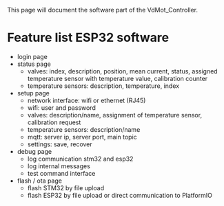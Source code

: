 This page will document the software part of the VdMot_Controller.

# Feature list ESP32 software
- login page
- status page
  - valves: index, description, position, mean current, status, assigned temperature sensor with temperature value, calibration counter
  - temperature sensors: description, temperature, index
- setup page
  - network interface: wifi or ethernet (RJ45)
  - wifi: user and password
  - valves: description/name, assignment of temperature sensor, calibration request
  - temperature sensors: description/name
  - mqtt: server ip, server port, main topic
  - settings: save, recover
- debug page
  - log communication stm32 and esp32
  - log internal messages
  - test command interface
- flash / ota page
  - flash STM32 by file upload
  - flash ESP32 by file upload or direct communication to PlatformIO
